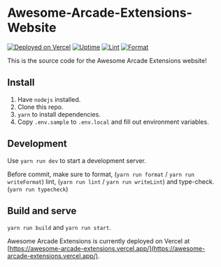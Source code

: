 # Awesome-Arcade-Extensions-Website

[![Deployed on Vercel](https://img.shields.io/badge/Deployed%20on-Vercel-blue?logo=vercel)](https://awesome-arcade-extensions.vercel.app/)
[![Uptime](https://img.shields.io/uptimerobot/ratio/m792882909-084064414cff975ca6fea9ba?label=Uptime)](https://stats.uptimerobot.com/pjpkZH9Y0k)
[![Lint](https://github.com/LogicalSimulator/LogicalSimulator/actions/workflows/eslint.yml/badge.svg)](https://github.com/LogicalSimulator/LogicalSimulator/actions/workflows/eslint.yml)
[![Format](https://github.com/LogicalSimulator/LogicalSimulator/actions/workflows/prettier.yml/badge.svg?branch=main)](https://github.com/LogicalSimulator/LogicalSimulator/actions/workflows/prettier.yml)

<!-- [![Contribute with Gitpod](https://img.shields.io/badge/Contribute%20with-Gitpod-908a85?logo=gitpod)](https://gitpod.io/#https://github.com/UnsignedArduino/Awesome-Arcade-Extensions-Website/tree/staging)
[![CodeFactor](https://www.codefactor.io/repository/github/logicalsimulator/logicalsimulator/badge)](https://www.codefactor.io/repository/github/unsignedarduino/awesome-arcade-extensions-website) -->

This is the source code for the Awesome Arcade Extensions website!

## Install

1. Have `nodejs` installed.
2. Clone this repo.
3. `yarn` to install dependencies.
4. Copy `.env.sample` to `.env.local` and fill out environment variables.

## Development

Use `yarn run dev` to start a development server.

Before commit, make sure to format, (`yarn run format` / `yarn run writeFormat`) lint, (`yarn run lint` / `yarn run writeLint`) and type-check. (`yarn run typecheck`)

## Build and serve

`yarn run build` and `yarn run start`.

Awesome Arcade Extensions is currently deployed on Vercel at [https://awesome-arcade-extensions.vercel.app/](https://awesome-arcade-extensions.vercel.app/).
